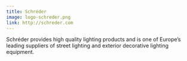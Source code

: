```yaml
---
title: Schréder
image: logo-schreder.png
link: http://schreder.com
---
```


Schréder provides high quality lighting products and is one of Europe’s leading suppliers of street lighting and exterior decorative lighting equipment.
